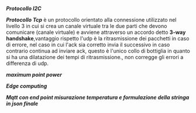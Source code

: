 ***Protocollo I2C***


***Protocollo Tcp***
è un protocollo orientato alla connessione utilizzato nel livello 3 in cui si crea un canale virtuale tra le due parti che devono comunicare  (canale virtuale) e avviene attraverso un accordo detto **3-way handshake**,vantaggio rispetto l'udp è la ritrasmissione dei pacchetti in caso di errore, nel caso in cui l'ack sia corretto invia il successivo in caso contrario continua ad inviare ack, questo è l'unico collo di bottiglia in quanto si ha una dilatazione dei tempi di ritrasmissione., non corregge gli errori a differenza di udp.

***maximum point power***

***Edge computing***






***Mqtt con end point misurazione temperatura e formulazione della stringa in json finale***




